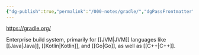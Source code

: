 ```yaml
---
{"dg-publish":true,"permalink":"/000-notes/gradle/","dgPassFrontmatter":true}
---
```


https://gradle.org/

Enterprise build system, primarily for [[JVM\|JVM]] languages like [[Java\|Java]], [[Kotlin\|Kotlin]], and [[Go\|Go]], as well as [[C++\|C++]].